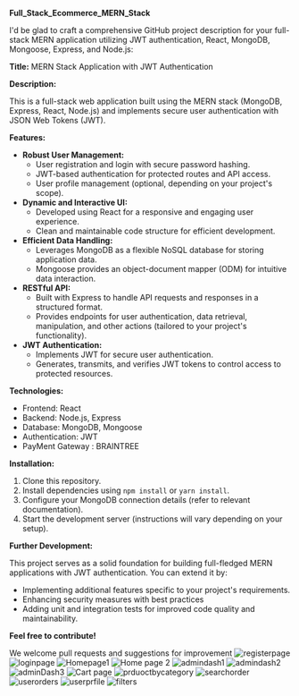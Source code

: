 **Full_Stack_Ecommerce_MERN_Stack**

I'd be glad to craft a comprehensive GitHub project description for your full-stack MERN application utilizing JWT authentication, React, MongoDB, Mongoose, Express, and Node.js:

**Title:** MERN Stack Application with JWT Authentication

**Description:**

This is a full-stack web application built using the MERN stack (MongoDB, Express, React, Node.js) and implements secure user authentication with JSON Web Tokens (JWT).

**Features:**

* **Robust User Management:**
    - User registration and login with secure password hashing.
    - JWT-based authentication for protected routes and API access.
    - User profile management (optional, depending on your project's scope).
* **Dynamic and Interactive UI:**
    - Developed using React for a responsive and engaging user experience.
    - Clean and maintainable code structure for efficient development.
* **Efficient Data Handling:**
    - Leverages MongoDB as a flexible NoSQL database for storing application data.
    - Mongoose provides an object-document mapper (ODM) for intuitive data interaction.
* **RESTful API:**
    - Built with Express to handle API requests and responses in a structured format.
    - Provides endpoints for user authentication, data retrieval, manipulation, and other actions (tailored to your project's functionality).
* **JWT Authentication:**
    - Implements JWT for secure user authentication.
    - Generates, transmits, and verifies JWT tokens to control access to protected resources.

**Technologies:**

* Frontend: React
* Backend: Node.js, Express
* Database: MongoDB, Mongoose
* Authentication: JWT
* PayMent Gateway : BRAINTREE 

**Installation:**

1. Clone this repository.
2. Install dependencies using `npm install` or `yarn install`.
3. Configure your MongoDB connection details (refer to relevant documentation).
4. Start the development server (instructions will vary depending on your setup).

**Further Development:**

This project serves as a solid foundation for building full-fledged MERN applications with JWT authentication. You can extend it by:

* Implementing additional features specific to your project's requirements.
* Enhancing security measures with best practices 
* Adding unit and integration tests for improved code quality and maintainability.

**Feel free to contribute!**

We welcome pull requests and suggestions for improvement
![registerpage](https://github.com/DataWhizEngineer/Full_Stack_Ecommerce_MERN_Stack/assets/141387846/05175758-1e2b-4461-96df-36e3929fb029) ![loginpage](https://github.com/DataWhizEngineer/Full_Stack_Ecommerce_MERN_Stack/assets/141387846/a9bb528a-6743-41db-9351-62c69ec46f20) ![Homepage1](https://github.com/DataWhizEngineer/Full_Stack_Ecommerce_MERN_Stack/assets/141387846/652aca32-8665-40b3-9dae-840186953462) ![Home page 2](https://github.com/DataWhizEngineer/Full_Stack_Ecommerce_MERN_Stack/assets/141387846/374ab34e-49ac-401e-a596-99c4a1ad8a50) ![admindash1](https://github.com/DataWhizEngineer/Full_Stack_Ecommerce_MERN_Stack/assets/141387846/6c137c9c-fec7-4634-996a-0f9e380f2193) ![admindash2](https://github.com/DataWhizEngineer/Full_Stack_Ecommerce_MERN_Stack/assets/141387846/7998ef5b-3f86-44da-9524-bf05f9b4dfe2) ![adminDash3](https://github.com/DataWhizEngineer/Full_Stack_Ecommerce_MERN_Stack/assets/141387846/5286e19c-594a-4bdc-87d8-ef036103eb01) ![Cart page](https://github.com/DataWhizEngineer/Full_Stack_Ecommerce_MERN_Stack/assets/141387846/c19d5c49-ee83-4d8c-9039-87ba0286d8d7) ![prduoctbycategory](https://github.com/DataWhizEngineer/Full_Stack_Ecommerce_MERN_Stack/assets/141387846/205e3f43-be9f-4f23-a277-c2cd86c0539e) ![searchorder](https://github.com/DataWhizEngineer/Full_Stack_Ecommerce_MERN_Stack/assets/141387846/d268bd85-1cd6-4063-9925-a18404df33b8) ![userorders](https://github.com/DataWhizEngineer/Full_Stack_Ecommerce_MERN_Stack/assets/141387846/0c11a7ff-a658-419b-a2e1-6b69bebaefac) ![userprfile](https://github.com/DataWhizEngineer/Full_Stack_Ecommerce_MERN_Stack/assets/141387846/334b8e79-cb11-4b78-9bb5-f143d1ada483) ![filters](https://github.com/DataWhizEngineer/Full_Stack_Ecommerce_MERN_Stack/assets/141387846/0c1e130a-fdee-4839-8ebe-a80836dbdcf5)















